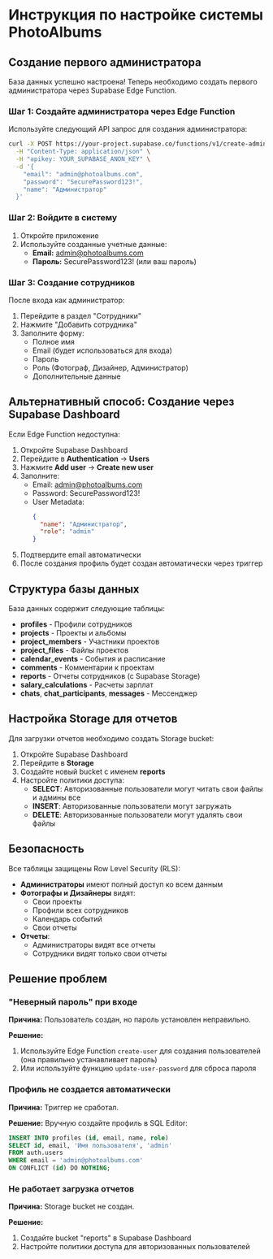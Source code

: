 # Инструкция по настройке системы PhotoAlbums

## Создание первого администратора

База данных успешно настроена! Теперь необходимо создать первого администратора через Supabase Edge Function.

### Шаг 1: Создайте администратора через Edge Function

Используйте следующий API запрос для создания администратора:

```bash
curl -X POST https://your-project.supabase.co/functions/v1/create-admin \
  -H "Content-Type: application/json" \
  -H "apikey: YOUR_SUPABASE_ANON_KEY" \
  -d '{
    "email": "admin@photoalbums.com",
    "password": "SecurePassword123!",
    "name": "Администратор"
  }'
```

### Шаг 2: Войдите в систему

1. Откройте приложение
2. Используйте созданные учетные данные:
   - **Email:** admin@photoalbums.com
   - **Пароль:** SecurePassword123! (или ваш пароль)

### Шаг 3: Создание сотрудников

После входа как администратор:

1. Перейдите в раздел "Сотрудники"
2. Нажмите "Добавить сотрудника"
3. Заполните форму:
   - Полное имя
   - Email (будет использоваться для входа)
   - Пароль
   - Роль (Фотограф, Дизайнер, Администратор)
   - Дополнительные данные

## Альтернативный способ: Создание через Supabase Dashboard

Если Edge Function недоступна:

1. Откройте Supabase Dashboard
2. Перейдите в **Authentication** → **Users**
3. Нажмите **Add user** → **Create new user**
4. Заполните:
   - Email: admin@photoalbums.com
   - Password: SecurePassword123!
   - User Metadata:
     ```json
     {
       "name": "Администратор",
       "role": "admin"
     }
     ```
5. Подтвердите email автоматически
6. После создания профиль будет создан автоматически через триггер

## Структура базы данных

База данных содержит следующие таблицы:

- **profiles** - Профили сотрудников
- **projects** - Проекты и альбомы
- **project_members** - Участники проектов
- **project_files** - Файлы проектов
- **calendar_events** - События и расписание
- **comments** - Комментарии к проектам
- **reports** - Отчеты сотрудников (с Supabase Storage)
- **salary_calculations** - Расчеты зарплат
- **chats**, **chat_participants**, **messages** - Мессенджер

## Настройка Storage для отчетов

Для загрузки отчетов необходимо создать Storage bucket:

1. Откройте Supabase Dashboard
2. Перейдите в **Storage**
3. Создайте новый bucket с именем **reports**
4. Настройте политики доступа:
   - **SELECT**: Авторизованные пользователи могут читать свои файлы и админы все
   - **INSERT**: Авторизованные пользователи могут загружать
   - **DELETE**: Авторизованные пользователи могут удалять свои файлы

## Безопасность

Все таблицы защищены Row Level Security (RLS):

- **Администраторы** имеют полный доступ ко всем данным
- **Фотографы и Дизайнеры** видят:
  - Свои проекты
  - Профили всех сотрудников
  - Календарь событий
  - Свои отчеты
- **Отчеты**:
  - Администраторы видят все отчеты
  - Сотрудники видят только свои отчеты

## Решение проблем

### "Неверный пароль" при входе

**Причина:** Пользователь создан, но пароль установлен неправильно.

**Решение:**
1. Используйте Edge Function `create-user` для создания пользователей (она правильно устанавливает пароль)
2. Или используйте функцию `update-user-password` для сброса пароля

### Профиль не создается автоматически

**Причина:** Триггер не сработал.

**Решение:**
Вручную создайте профиль в SQL Editor:
```sql
INSERT INTO profiles (id, email, name, role)
SELECT id, email, 'Имя пользователя', 'admin'
FROM auth.users
WHERE email = 'admin@photoalbums.com'
ON CONFLICT (id) DO NOTHING;
```

### Не работает загрузка отчетов

**Причина:** Storage bucket не создан.

**Решение:**
1. Создайте bucket "reports" в Supabase Dashboard
2. Настройте политики доступа для авторизованных пользователей

